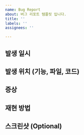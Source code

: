 ```yaml
---
name: Bug Report
about: 버그 리포트 템플릿 입니다.
title: ''
labels: ''
assignees: ''

---
```


## 발생 일시

## 발생 위치 (기능, 파일, 코드)

## 증상

## 재현 방법

## 스크린샷 (Optional)
